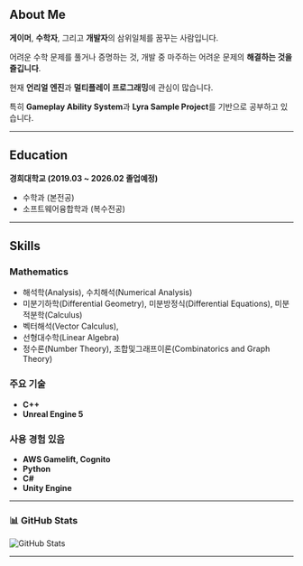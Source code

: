 ## **About Me**

 **게이머**, **수학자**, 그리고 **개발자**의 삼위일체를 꿈꾸는 사람입니다.

어려운 수학 문제를 풀거나 증명하는 것, 개발 중 마주하는 어려운 문제의 **해결하는 것을 즐깁니다**.

 현재 **언리얼 엔진**과 **멀티플레이 프로그래밍**에 관심이 많습니다. 
 
특히 **Gameplay Ability System**과 **Lyra Sample Project**를 기반으로 공부하고 있습니다.

---

## **Education**

**경희대학교 (2019.03 ~ 2026.02 졸업예정)**
- 수학과 (본전공)
- 소프트웨어융합학과 (복수전공)
---
## **Skills**

### Mathematics

- 해석학(Analysis), 수치해석(Numerical Analysis)
- 미분기하학(Differential Geometry), 미분방정식(Differential Equations), 미분적분학(Calculus)
- 벡터해석(Vector Calculus),
- 선형대수학(Linear Algebra)
- 정수론(Number Theory), 조합및그래프이론(Combinatorics and Graph Theory)

###  **주요 기술**

- **C++**
- **Unreal Engine 5**

### **사용 경험 있음**
- **AWS Gamelift, Cognito**
- **Python**
- **C#**
- **Unity Engine**
---

### 📊 **GitHub Stats**

![GitHub Stats](https://github-readme-stats.vercel.app/api?username=Seo-BJ&show_icons=true&theme=radical)


---
